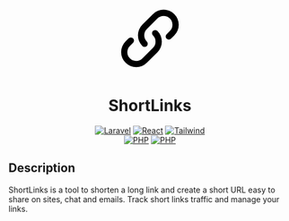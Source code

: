 <p align="center">
<svg width="128px" height="128px" viewBox="0 0 24 24" fill="none" xmlns="http://www.w3.org/2000/svg"><path fill-rule="evenodd" clip-rule="evenodd" d="M10.975 14.51a1.05 1.05 0 0 0 0-1.485 2.95 2.95 0 0 1 0-4.172l3.536-3.535a2.95 2.95 0 1 1 4.172 4.172l-1.093 1.092a1.05 1.05 0 0 0 1.485 1.485l1.093-1.092a5.05 5.05 0 0 0-7.142-7.142L9.49 7.368a5.05 5.05 0 0 0 0 7.142c.41.41 1.075.41 1.485 0zm2.05-5.02a1.05 1.05 0 0 0 0 1.485 2.95 2.95 0 0 1 0 4.172l-3.5 3.5a2.95 2.95 0 1 1-4.171-4.172l1.025-1.025a1.05 1.05 0 0 0-1.485-1.485L3.87 12.99a5.05 5.05 0 0 0 7.142 7.142l3.5-3.5a5.05 5.05 0 0 0 0-7.142 1.05 1.05 0 0 0-1.485 0z" fill="#000000"/></svg>
</p>
<h1 align=center>ShortLinks</h1>

<div align="center">
<a href="https://laravel.com"><img src="https://img.shields.io/badge/laravel-%23FF2D20.svg?style=for-the-badge&logo=laravel&logoColor=white" alt="Laravel"></a>
<a href="https://react.dev"><img src="https://shields.io/badge/react-black?logo=react&style=for-the-badge" alt="React"></a>
<a href="https://tailwindcss.com"><img src="https://img.shields.io/badge/Tailwind_CSS-grey?style=for-the-badge&logo=tailwind-css&logoColor=38B2AC" alt="Tailwind"></a>
</div>
<div align="center">
<a href="https://www.php.net"><img src="https://img.shields.io/badge/php-%23777BB4.svg?style=for-the-badge&logo=php&logoColor=white" alt="PHP"></a>
<a href="https://www.typescriptlang.org"><img src="https://img.shields.io/badge/typescript-%23007ACC.svg?style=for-the-badge&logo=typescript&logoColor=white" alt="PHP"></a>
</div>

## Description

ShortLinks is a tool to shorten a long link and create a short URL easy to share on sites, chat and emails. Track short links traffic and manage your links.
